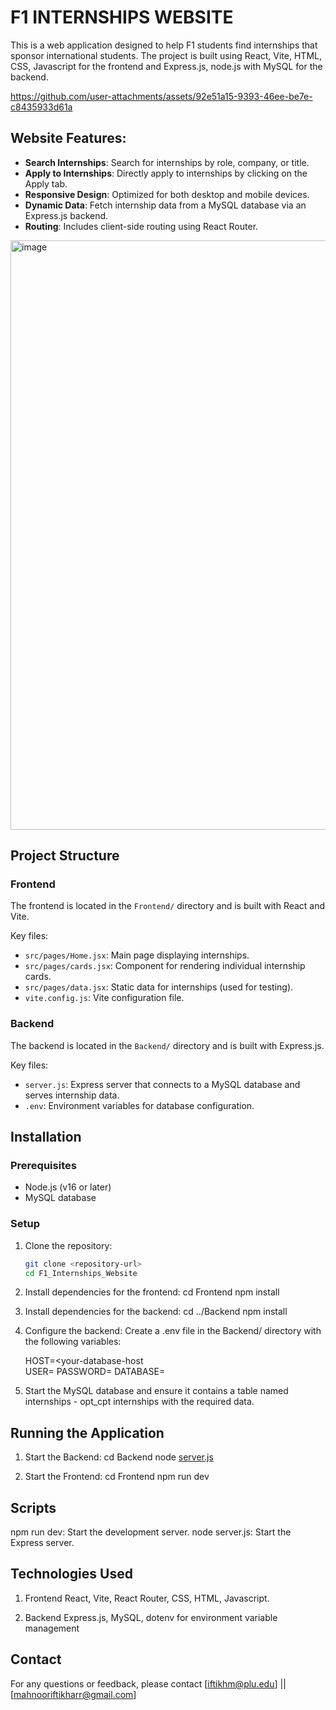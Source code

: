 # F1 INTERNSHIPS WEBSITE
This is a web application designed to help F1 students find internships that sponsor international students. The project is built using React, Vite, HTML, CSS, Javascript for the frontend and Express.js, node.js with MySQL for the backend.

https://github.com/user-attachments/assets/92e51a15-9393-46ee-be7e-c8435933d61a

## Website Features:
- **Search Internships**: Search for internships by role, company, or title.
- **Apply to Internships**: Directly apply to internships by clicking on the Apply tab.
- **Responsive Design**: Optimized for both desktop and mobile devices.
- **Dynamic Data**: Fetch internship data from a MySQL database via an Express.js backend.
- **Routing**: Includes client-side routing using React Router.

<img width="943" alt="image" src="https://github.com/user-attachments/assets/acf2d842-fa50-4808-aeb8-9de98815eac8" />

## Project Structure

### Frontend
The frontend is located in the `Frontend/` directory and is built with React and Vite.

Key files:
- `src/pages/Home.jsx`: Main page displaying internships.
- `src/pages/cards.jsx`: Component for rendering individual internship cards.
- `src/pages/data.jsx`: Static data for internships (used for testing).
- `vite.config.js`: Vite configuration file.

### Backend
The backend is located in the `Backend/` directory and is built with Express.js.

Key files:
- `server.js`: Express server that connects to a MySQL database and serves internship data.
- `.env`: Environment variables for database configuration.

## Installation

### Prerequisites
- Node.js (v16 or later)
- MySQL database

### Setup

1. Clone the repository:
   ```bash
   git clone <repository-url>
   cd F1_Internships_Website

2. Install dependencies for the frontend:
    cd Frontend
    npm install

3. Install dependencies for the backend:
    cd ../Backend
    npm install

4. Configure the backend:
    Create a .env file in the Backend/ directory with the following variables:
    >
    HOST=<your-database-host     
    USER=<your-database-username>
    PASSWORD=<your-database-password>
    DATABASE=<your-database-name>

5. Start the MySQL database and ensure it contains a table named internships - opt_cpt     internships with the required data.

## Running the Application
1. Start the Backend:
    cd Backend
    node [server.js](http://_vscodecontentref_/1)

2. Start the Frontend:
    cd Frontend
    npm run dev

## Scripts
npm run dev: Start the development server.
node server.js: Start the Express server.

## Technologies Used
1. Frontend
React,
Vite,
React Router, 
CSS,
HTML,
Javascript.

3. Backend
Express.js,
MySQL,
dotenv for environment variable management

## Contact
For any questions or feedback, please contact [iftikhm@plu.edu] || [mahnooriftikharr@gmail.com]
